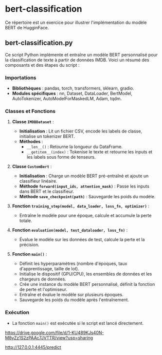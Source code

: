 # bert-classification
Ce répertoire est un exercice  pour illustrer l'implémentation du modèle BERT de HugginFace.  


## bert-classification.py
Ce script Python implémente et entraîne un modèle BERT personnalisé pour la classification de texte à partir de données IMDB. Voici un résumé des composants et des étapes du script :

### Importations
- **Bibliothèques** : pandas, torch, transformers, sklearn, gradio.
- **Modules spécifiques** : nn, Dataset, DataLoader, BertModel, AutoTokenizer, AutoModelForMaskedLM, Adam, tqdm.

### Classes et Fonctions

1. **Classe `IMDBDataset`** :
   - **Initialisation** : Lit un fichier CSV, encode les labels de classe, initialise un tokenizer BERT.
   - **Méthodes** :
     - `__len__()` : Retourne la longueur du DataFrame.
     - `__getitem__(index)` : Tokenise le texte et retourne les inputs et les labels sous forme de tenseurs.

2. **Classe `CustomBert`** :
   - **Initialisation** : Charge un modèle BERT pré-entraîné et ajoute un classifieur linéaire.
   - **Méthode `forward(input_ids, attention_mask)`** : Passe les inputs dans BERT et le classifieur.
   - **Méthode `save_checkpoint(path)`** : Sauvegarde les poids du modèle.

3. **Fonction `training_step(model, data_loader, loss_fn, optimizer)`** :
   - Entraîne le modèle pour une époque, calcule et accumule la perte totale.

4. **Fonction `evaluation(model, test_dataloader, loss_fn)`** :
   - Évalue le modèle sur les données de test, calcule la perte et la précision.

5. **Fonction `main()`** :
   - Définit les hyperparamètres (nombre d'époques, taux d'apprentissage, taille de lot).
   - Initialise le dispositif (GPU/CPU), les ensembles de données et les chargeurs de données.
   - Crée une instance du modèle BERT personnalisé, définit la fonction de perte et l'optimiseur.
   - Entraîne et évalue le modèle sur plusieurs époques.
   - Sauvegarde les poids du modèle après l'entraînement.

### Exécution
- La fonction `main()` est exécutée si le script est lancé directement.


https://drive.google.com/file/d/1-KU489KJs40N-M8yZz1S2zPAAc7JVTTR/view?usp=sharing

http://127.0.0.1:4445/predict
